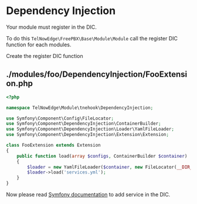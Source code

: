 # Dependency Injection

Your module must register in the DIC.

To do this `TelNowEdge\FreePBX\Base\Module\Module` call the register DIC function for each modules.

Create the register DIC function

## ./modules/foo/DependencyInjection/FooExtension.php

```php
<?php

namespace TelNowEdge\Module\tnehook\DependencyInjection;

use Symfony\Component\Config\FileLocator;
use Symfony\Component\DependencyInjection\ContainerBuilder;
use Symfony\Component\DependencyInjection\Loader\YamlFileLoader;
use Symfony\Component\DependencyInjection\Extension\Extension;

class FooExtension extends Extension
{
    public function load(array $configs, ContainerBuilder $container)
    {
        $loader = new YamlFileLoader($container, new FileLocator(__DIR__ . '/../Resources/config'));
        $loader->load('services.yml');
    }
}
```

Now please read [Symfony documentation](http://symfony.com/doc/current/components/dependency_injection.html) to add service in the DIC.
